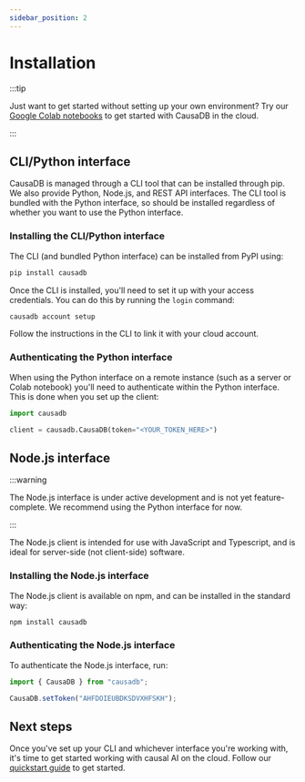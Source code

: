 ```yaml
---
sidebar_position: 2
---
```


# Installation

:::tip

Just want to get started without setting up your own environment? Try our [Google Colab notebooks](../examples/colab_notebooks) to get started with CausaDB in the cloud.

:::

## CLI/Python interface

CausaDB is managed through a CLI tool that can be installed through pip. We also provide Python, Node.js, and REST API interfaces. The CLI tool is bundled with the Python interface, so should be installed regardless of whether you want to use the Python interface. 

### Installing the CLI/Python interface

The CLI (and bundled Python interface) can be installed from PyPI using:

```bash
pip install causadb
```

Once the CLI is installed, you'll need to set it up with your access credentials. You can do this by running the `login` command:

```bash
causadb account setup
```

Follow the instructions in the CLI to link it with your cloud account.

### Authenticating the Python interface

When using the Python interface on a remote instance (such as a server or Colab notebook) you'll need to authenticate within the Python interface. This is done when you set up the client:

```python
import causadb

client = causadb.CausaDB(token="<YOUR_TOKEN_HERE>")
```

## Node.js interface

:::warning

The Node.js interface is under active development and is not yet feature-complete. We recommend using the Python interface for now.

:::

The Node.js client is intended for use with JavaScript and Typescript, and is ideal for server-side (not client-side) software.

### Installing the Node.js interface

The Node.js client is available on npm, and can be installed in the standard way:

```bash
npm install causadb
```

### Authenticating the Node.js interface

To authenticate the Node.js interface, run:

```js
import { CausaDB } from "causadb";

CausaDB.setToken("AHFDOIEUBDKSDVXHFSKH");
```

## Next steps

Once you've set up your CLI and whichever interface you're working with, it's time to get started working with causal AI on the cloud. Follow our [quickstart guide](../../examples/causadb_quickstart) to get started. 